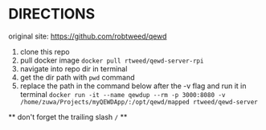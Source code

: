 # DIRECTIONS

original site: https://github.com/robtweed/qewd

1. clone this repo
2. pull docker image `docker pull rtweed/qewd-server-rpi`
3. navigate into repo dir in terminal
4. get the dir path with `pwd` command
5. replace the path in the command below after the -v flag and run it in terminal 
`docker run -it --name qewdup --rm -p 3000:8080 -v /home/zuwa/Projects/myQEWDApp/:/opt/qewd/mapped rtweed/qewd-server`

** don't forget the trailing slash `/` **

